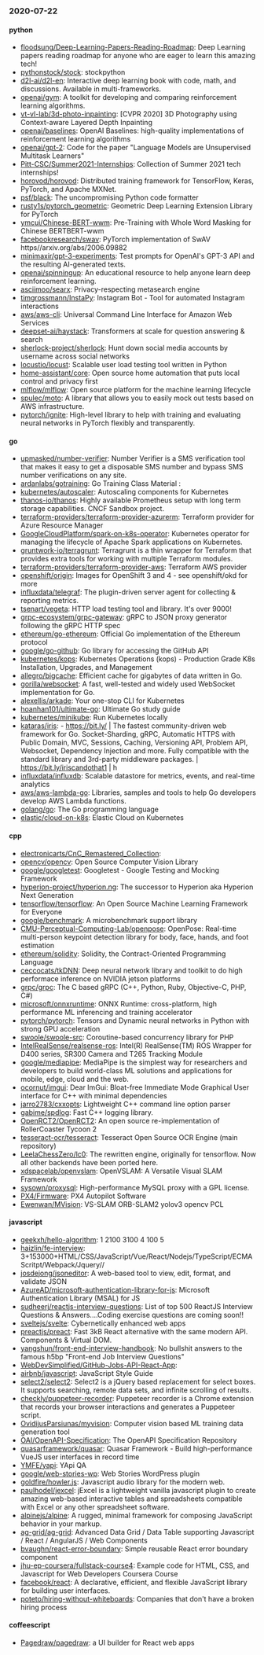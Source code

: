 ### 2020-07-22

#### python
* [floodsung/Deep-Learning-Papers-Reading-Roadmap](https://github.com/floodsung/Deep-Learning-Papers-Reading-Roadmap): Deep Learning papers reading roadmap for anyone who are eager to learn this amazing tech!
* [pythonstock/stock](https://github.com/pythonstock/stock): stockpython
* [d2l-ai/d2l-en](https://github.com/d2l-ai/d2l-en): Interactive deep learning book with code, math, and discussions. Available in multi-frameworks.
* [openai/gym](https://github.com/openai/gym): A toolkit for developing and comparing reinforcement learning algorithms.
* [vt-vl-lab/3d-photo-inpainting](https://github.com/vt-vl-lab/3d-photo-inpainting): [CVPR 2020] 3D Photography using Context-aware Layered Depth Inpainting
* [openai/baselines](https://github.com/openai/baselines): OpenAI Baselines: high-quality implementations of reinforcement learning algorithms
* [openai/gpt-2](https://github.com/openai/gpt-2): Code for the paper "Language Models are Unsupervised Multitask Learners"
* [Pitt-CSC/Summer2021-Internships](https://github.com/Pitt-CSC/Summer2021-Internships): Collection of Summer 2021 tech internships!
* [horovod/horovod](https://github.com/horovod/horovod): Distributed training framework for TensorFlow, Keras, PyTorch, and Apache MXNet.
* [psf/black](https://github.com/psf/black): The uncompromising Python code formatter
* [rusty1s/pytorch_geometric](https://github.com/rusty1s/pytorch_geometric): Geometric Deep Learning Extension Library for PyTorch
* [ymcui/Chinese-BERT-wwm](https://github.com/ymcui/Chinese-BERT-wwm): Pre-Training with Whole Word Masking for Chinese BERTBERT-wwm
* [facebookresearch/swav](https://github.com/facebookresearch/swav): PyTorch implementation of SwAV https//arxiv.org/abs/2006.09882
* [minimaxir/gpt-3-experiments](https://github.com/minimaxir/gpt-3-experiments): Test prompts for OpenAI's GPT-3 API and the resulting AI-generated texts.
* [openai/spinningup](https://github.com/openai/spinningup): An educational resource to help anyone learn deep reinforcement learning.
* [asciimoo/searx](https://github.com/asciimoo/searx): Privacy-respecting metasearch engine
* [timgrossmann/InstaPy](https://github.com/timgrossmann/InstaPy):  Instagram Bot - Tool for automated Instagram interactions
* [aws/aws-cli](https://github.com/aws/aws-cli): Universal Command Line Interface for Amazon Web Services
* [deepset-ai/haystack](https://github.com/deepset-ai/haystack):  Transformers at scale for question answering & search
* [sherlock-project/sherlock](https://github.com/sherlock-project/sherlock):  Hunt down social media accounts by username across social networks
* [locustio/locust](https://github.com/locustio/locust): Scalable user load testing tool written in Python
* [home-assistant/core](https://github.com/home-assistant/core):  Open source home automation that puts local control and privacy first
* [mlflow/mlflow](https://github.com/mlflow/mlflow): Open source platform for the machine learning lifecycle
* [spulec/moto](https://github.com/spulec/moto): A library that allows you to easily mock out tests based on AWS infrastructure.
* [pytorch/ignite](https://github.com/pytorch/ignite): High-level library to help with training and evaluating neural networks in PyTorch flexibly and transparently.

#### go
* [upmasked/number-verifier](https://github.com/upmasked/number-verifier): Number Verifier is a SMS verification tool that makes it easy to get a disposable SMS number and bypass SMS number verifications on any site.
* [ardanlabs/gotraining](https://github.com/ardanlabs/gotraining): Go Training Class Material :
* [kubernetes/autoscaler](https://github.com/kubernetes/autoscaler): Autoscaling components for Kubernetes
* [thanos-io/thanos](https://github.com/thanos-io/thanos): Highly available Prometheus setup with long term storage capabilities. CNCF Sandbox project.
* [terraform-providers/terraform-provider-azurerm](https://github.com/terraform-providers/terraform-provider-azurerm): Terraform provider for Azure Resource Manager
* [GoogleCloudPlatform/spark-on-k8s-operator](https://github.com/GoogleCloudPlatform/spark-on-k8s-operator): Kubernetes operator for managing the lifecycle of Apache Spark applications on Kubernetes.
* [gruntwork-io/terragrunt](https://github.com/gruntwork-io/terragrunt): Terragrunt is a thin wrapper for Terraform that provides extra tools for working with multiple Terraform modules.
* [terraform-providers/terraform-provider-aws](https://github.com/terraform-providers/terraform-provider-aws): Terraform AWS provider
* [openshift/origin](https://github.com/openshift/origin): Images for OpenShift 3 and 4 - see openshift/okd for more
* [influxdata/telegraf](https://github.com/influxdata/telegraf): The plugin-driven server agent for collecting & reporting metrics.
* [tsenart/vegeta](https://github.com/tsenart/vegeta): HTTP load testing tool and library. It's over 9000!
* [grpc-ecosystem/grpc-gateway](https://github.com/grpc-ecosystem/grpc-gateway): gRPC to JSON proxy generator following the gRPC HTTP spec
* [ethereum/go-ethereum](https://github.com/ethereum/go-ethereum): Official Go implementation of the Ethereum protocol
* [google/go-github](https://github.com/google/go-github): Go library for accessing the GitHub API
* [kubernetes/kops](https://github.com/kubernetes/kops): Kubernetes Operations (kops) - Production Grade K8s Installation, Upgrades, and Management
* [allegro/bigcache](https://github.com/allegro/bigcache): Efficient cache for gigabytes of data written in Go.
* [gorilla/websocket](https://github.com/gorilla/websocket): A fast, well-tested and widely used WebSocket implementation for Go.
* [alexellis/arkade](https://github.com/alexellis/arkade): Your one-stop CLI for Kubernetes
* [hoanhan101/ultimate-go](https://github.com/hoanhan101/ultimate-go): Ultimate Go study guide
* [kubernetes/minikube](https://github.com/kubernetes/minikube): Run Kubernetes locally
* [kataras/iris](https://github.com/kataras/iris):  - https://bit.ly/ | The fastest community-driven web framework for Go. Socket-Sharding, gRPC, Automatic HTTPS with Public Domain, MVC, Sessions, Caching, Versioning API, Problem API, Websocket, Dependency Injection and more. Fully compatible with the standard library and 3rd-party middleware packages. | https://bit.ly/iriscandothat1 | h
* [influxdata/influxdb](https://github.com/influxdata/influxdb): Scalable datastore for metrics, events, and real-time analytics
* [aws/aws-lambda-go](https://github.com/aws/aws-lambda-go): Libraries, samples and tools to help Go developers develop AWS Lambda functions.
* [golang/go](https://github.com/golang/go): The Go programming language
* [elastic/cloud-on-k8s](https://github.com/elastic/cloud-on-k8s): Elastic Cloud on Kubernetes

#### cpp
* [electronicarts/CnC_Remastered_Collection](https://github.com/electronicarts/CnC_Remastered_Collection): 
* [opencv/opencv](https://github.com/opencv/opencv): Open Source Computer Vision Library
* [google/googletest](https://github.com/google/googletest): Googletest - Google Testing and Mocking Framework
* [hyperion-project/hyperion.ng](https://github.com/hyperion-project/hyperion.ng): The successor to Hyperion aka Hyperion Next Generation
* [tensorflow/tensorflow](https://github.com/tensorflow/tensorflow): An Open Source Machine Learning Framework for Everyone
* [google/benchmark](https://github.com/google/benchmark): A microbenchmark support library
* [CMU-Perceptual-Computing-Lab/openpose](https://github.com/CMU-Perceptual-Computing-Lab/openpose): OpenPose: Real-time multi-person keypoint detection library for body, face, hands, and foot estimation
* [ethereum/solidity](https://github.com/ethereum/solidity): Solidity, the Contract-Oriented Programming Language
* [ceccocats/tkDNN](https://github.com/ceccocats/tkDNN): Deep neural network library and toolkit to do high performace inference on NVIDIA jetson platforms
* [grpc/grpc](https://github.com/grpc/grpc): The C based gRPC (C++, Python, Ruby, Objective-C, PHP, C#)
* [microsoft/onnxruntime](https://github.com/microsoft/onnxruntime): ONNX Runtime: cross-platform, high performance ML inferencing and training accelerator
* [pytorch/pytorch](https://github.com/pytorch/pytorch): Tensors and Dynamic neural networks in Python with strong GPU acceleration
* [swoole/swoole-src](https://github.com/swoole/swoole-src):  Coroutine-based concurrency library for PHP
* [IntelRealSense/realsense-ros](https://github.com/IntelRealSense/realsense-ros): Intel(R) RealSense(TM) ROS Wrapper for D400 series, SR300 Camera and T265 Tracking Module
* [google/mediapipe](https://github.com/google/mediapipe): MediaPipe is the simplest way for researchers and developers to build world-class ML solutions and applications for mobile, edge, cloud and the web.
* [ocornut/imgui](https://github.com/ocornut/imgui): Dear ImGui: Bloat-free Immediate Mode Graphical User interface for C++ with minimal dependencies
* [jarro2783/cxxopts](https://github.com/jarro2783/cxxopts): Lightweight C++ command line option parser
* [gabime/spdlog](https://github.com/gabime/spdlog): Fast C++ logging library.
* [OpenRCT2/OpenRCT2](https://github.com/OpenRCT2/OpenRCT2): An open source re-implementation of RollerCoaster Tycoon 2 
* [tesseract-ocr/tesseract](https://github.com/tesseract-ocr/tesseract): Tesseract Open Source OCR Engine (main repository)
* [LeelaChessZero/lc0](https://github.com/LeelaChessZero/lc0): The rewritten engine, originally for tensorflow. Now all other backends have been ported here.
* [xdspacelab/openvslam](https://github.com/xdspacelab/openvslam): OpenVSLAM: A Versatile Visual SLAM Framework
* [sysown/proxysql](https://github.com/sysown/proxysql): High-performance MySQL proxy with a GPL license.
* [PX4/Firmware](https://github.com/PX4/Firmware): PX4 Autopilot Software
* [Ewenwan/MVision](https://github.com/Ewenwan/MVision):   VS-SLAM ORB-SLAM2  yolov3  opencv PCL  

#### javascript
* [geekxh/hello-algorithm](https://github.com/geekxh/hello-algorithm):  1 2100  3100  4 100  5    
* [haizlin/fe-interview](https://github.com/haizlin/fe-interview):  3+153000+HTML/CSS/JavaScript/Vue/React/Nodejs/TypeScript/ECMAScritpt/Webpack/Jquery//
* [josdejong/jsoneditor](https://github.com/josdejong/jsoneditor): A web-based tool to view, edit, format, and validate JSON
* [AzureAD/microsoft-authentication-library-for-js](https://github.com/AzureAD/microsoft-authentication-library-for-js): Microsoft Authentication Library (MSAL) for JS
* [sudheerj/reactjs-interview-questions](https://github.com/sudheerj/reactjs-interview-questions): List of top 500 ReactJS Interview Questions & Answers....Coding exercise questions are coming soon!!
* [sveltejs/svelte](https://github.com/sveltejs/svelte): Cybernetically enhanced web apps
* [preactjs/preact](https://github.com/preactjs/preact):  Fast 3kB React alternative with the same modern API. Components & Virtual DOM.
* [yangshun/front-end-interview-handbook](https://github.com/yangshun/front-end-interview-handbook):  No bullshit answers to the famous h5bp "Front-end Job Interview Questions"
* [WebDevSimplified/GitHub-Jobs-API-React-App](https://github.com/WebDevSimplified/GitHub-Jobs-API-React-App): 
* [airbnb/javascript](https://github.com/airbnb/javascript): JavaScript Style Guide
* [select2/select2](https://github.com/select2/select2): Select2 is a jQuery based replacement for select boxes. It supports searching, remote data sets, and infinite scrolling of results.
* [checkly/puppeteer-recorder](https://github.com/checkly/puppeteer-recorder): Puppeteer recorder is a Chrome extension that records your browser interactions and generates a Puppeteer script.
* [OvidijusParsiunas/myvision](https://github.com/OvidijusParsiunas/myvision): Computer vision based ML training data generation tool 
* [OAI/OpenAPI-Specification](https://github.com/OAI/OpenAPI-Specification): The OpenAPI Specification Repository
* [quasarframework/quasar](https://github.com/quasarframework/quasar): Quasar Framework - Build high-performance VueJS user interfaces in record time
* [YMFE/yapi](https://github.com/YMFE/yapi): YApi QA
* [google/web-stories-wp](https://github.com/google/web-stories-wp): Web Stories WordPress plugin
* [goldfire/howler.js](https://github.com/goldfire/howler.js): Javascript audio library for the modern web.
* [paulhodel/jexcel](https://github.com/paulhodel/jexcel): jExcel is a lightweight vanilla javascript plugin to create amazing web-based interactive tables and spreadsheets compatible with Excel or any other spreadsheet software.
* [alpinejs/alpine](https://github.com/alpinejs/alpine): A rugged, minimal framework for composing JavaScript behavior in your markup.
* [ag-grid/ag-grid](https://github.com/ag-grid/ag-grid): Advanced Data Grid / Data Table supporting Javascript / React / AngularJS / Web Components
* [bvaughn/react-error-boundary](https://github.com/bvaughn/react-error-boundary): Simple reusable React error boundary component
* [jhu-ep-coursera/fullstack-course4](https://github.com/jhu-ep-coursera/fullstack-course4): Example code for HTML, CSS, and Javascript for Web Developers Coursera Course
* [facebook/react](https://github.com/facebook/react): A declarative, efficient, and flexible JavaScript library for building user interfaces.
* [poteto/hiring-without-whiteboards](https://github.com/poteto/hiring-without-whiteboards):  Companies that don't have a broken hiring process

#### coffeescript
* [Pagedraw/pagedraw](https://github.com/Pagedraw/pagedraw): a UI builder for React web apps
